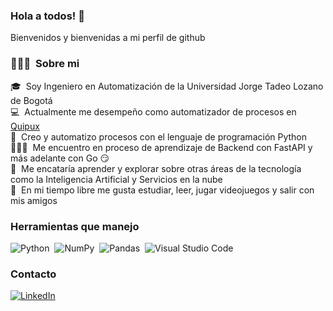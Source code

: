### Hola a todos! 👋

<!-- ![profile count](https://komarev.com/ghpvc/?username=CarlosDLA26&color=red)&nbsp; -->

Bienvenidos y bienvenidas a mi perfil de github

### 👨🏻‍💻 &nbsp;Sobre mi

🎓&nbsp; Soy Ingeniero en Automatización de la Universidad Jorge Tadeo Lozano de Bogotá \
💻&nbsp; Actualmente me desempeño como automatizador de procesos en [Quipux](https://www.quipux.com/)\
🤖&nbsp; Creo y automatizo procesos con el lenguaje de programación Python \
👨🏿‍💻&nbsp; Me encuentro en proceso de aprendizaje de Backend con FastAPI y más adelante con Go 😏 \
🧠&nbsp; Me encataría aprender y explorar sobre otras áreas de la tecnología como la Inteligencia Artificial y Servicios en la nube \
💬&nbsp; En mi tiempo libre me gusta estudiar, leer, jugar videojuegos y salir con mis amigos

### Herramientas que manejo
![Python](https://img.shields.io/badge/-Python-05122A?style=flat&logo=python)&nbsp;
![NumPy](https://img.shields.io/badge/numpy%20-%23013243.svg?&style=flat&logo=numpy&logoColor=white)&nbsp;
![Pandas](https://img.shields.io/badge/pandas%20-%23150458.svg?&style=flat&logo=pandas&logoColor=white)&nbsp;
![Visual Studio Code](https://img.shields.io/badge/-Visual%20Studio%20Code-05122A?style=flat&logo=visual-studio-code&logoColor=007ACC)&nbsp;

### Contacto
<a href="https://www.linkedin.com/in/carlos-damian-loaiza-artunduaga-8192331bb/"><img alt="LinkedIn" src="https://img.shields.io/badge/linkedin%20-%230077B5.svg?&style=flat&logo=linkedin&logoColor=white"/></a> &nbsp;

<!--
**CarlosDLA26/CarlosDLA26** is a ✨ _special_ ✨ repository because its `README.md` (this file) appears on your GitHub profile.

Here are some ideas to get you started:

- 🔭 I’m currently working on ...
- 🌱 I’m currently learning ...
- 👯 I’m looking to collaborate on ...
- 🤔 I’m looking for help with ...
- 💬 Ask me about ...
- 📫 How to reach me: ...
- 😄 Pronouns: ...
- ⚡ Fun fact: ...
-->
